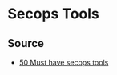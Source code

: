 # Secops Tools



## Source

* [50 Must have secops tools](https://www.threatstack.com/blog/best-secops-tools-50-must-have-tools-for-your-secops-arsenal)

